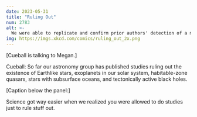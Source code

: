 ```yaml
---
date: 2023-05-31
title: "Ruling Out"
num: 2783
alt: >-
  We were able to replicate and confirm prior authors' detection of a moon orbiting the Earth with high confidence.
img: https://imgs.xkcd.com/comics/ruling_out_2x.png
---
```

[Cueball is talking to Megan.]

Cueball: So far our astronomy group has published studies ruling out the existence of Earthlike stars, exoplanets in our solar system, habitable-zone quasars, stars with subsurface oceans, and tectonically active black holes.

[Caption below the panel:]

Science got way easier when we realized you were allowed to do studies just to rule stuff out.